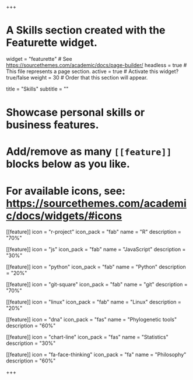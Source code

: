 +++
# A Skills section created with the Featurette widget.
widget = "featurette"  # See https://sourcethemes.com/academic/docs/page-builder/
headless = true  # This file represents a page section.
active = true  # Activate this widget? true/false
weight = 30  # Order that this section will appear.

title = "Skills"
subtitle = ""

# Showcase personal skills or business features.
# 
# Add/remove as many `[[feature]]` blocks below as you like.
# 
# For available icons, see: https://sourcethemes.com/academic/docs/widgets/#icons

[[feature]]
  icon = "r-project"
  icon_pack = "fab"
  name = "R"
  description = "70%"

[[feature]]
  icon = "js"
  icon_pack = "fab"
  name = "JavaScript"
  description = "30%"
  
[[feature]]
  icon = "python"
  icon_pack = "fab"
  name = "Python"
  description = "20%"

[[feature]]
  icon = "git-square"
  icon_pack = "fab"
  name = "git"
  description = "70%"  

[[feature]]
  icon = "linux"
  icon_pack = "fab"
  name = "Linux"
  description = "20%"  

[[feature]]
  icon = "dna"
  icon_pack = "fas"
  name = "Phylogenetic tools"
  description = "60%"  

[[feature]]
  icon = "chart-line"
  icon_pack = "fas"
  name = "Statistics"
  description = "30%"

[[feature]]
  icon = "fa-face-thinking"
  icon_pack = "fa"
  name = "Philosophy"
  description = "60%"
    
+++
